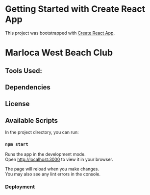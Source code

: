 # Getting Started with Create React App

This project was bootstrapped with [Create React App](https://github.com/facebook/create-react-app).

# Marloca West Beach Club

## Tools Used:


## Dependencies

## License

## 



## Available Scripts

In the project directory, you can run:

### `npm start`

Runs the app in the development mode.\
Open [http://localhost:3000](http://localhost:3000) to view it in your browser.

The page will reload when you make changes.\
You may also see any lint errors in the console.


### Deployment

